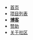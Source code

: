 - <a href="../index.html">首页</a>
- <a href="../page/projects.html">项目列表</a>
- <a href="../blog" style="text-decoration: underline;font-weight: bold;" >博客</a>
- <a href="../page/donate.html" >赞助</a>
- <a href="../page/community.html">关于社区</a>